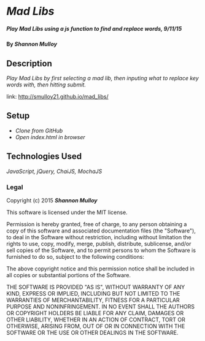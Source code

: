 # _Mad Libs_

##### _Play Mad Libs using a js function to find and replace words, 9/11/15_

#### By _**Shannon Mulloy**_

## Description

_Play Mad Libs by first selecting a mad lib, then inputing what to replace key words with, then hitting submit._

link: http://smulloy21.github.io/mad_libs/

## Setup

* _Clone from GitHub_
* _Open index.html in browser_

## Technologies Used

_JavaScript, jQuery, ChaiJS, MochaJS_

### Legal

Copyright (c) 2015 **_Shannon Mulloy_**

This software is licensed under the MIT license.

Permission is hereby granted, free of charge, to any person obtaining a copy
of this software and associated documentation files (the "Software"), to deal
in the Software without restriction, including without limitation the rights
to use, copy, modify, merge, publish, distribute, sublicense, and/or sell
copies of the Software, and to permit persons to whom the Software is
furnished to do so, subject to the following conditions:

The above copyright notice and this permission notice shall be included in
all copies or substantial portions of the Software.

THE SOFTWARE IS PROVIDED "AS IS", WITHOUT WARRANTY OF ANY KIND, EXPRESS OR
IMPLIED, INCLUDING BUT NOT LIMITED TO THE WARRANTIES OF MERCHANTABILITY,
FITNESS FOR A PARTICULAR PURPOSE AND NONINFRINGEMENT. IN NO EVENT SHALL THE
AUTHORS OR COPYRIGHT HOLDERS BE LIABLE FOR ANY CLAIM, DAMAGES OR OTHER
LIABILITY, WHETHER IN AN ACTION OF CONTRACT, TORT OR OTHERWISE, ARISING FROM,
OUT OF OR IN CONNECTION WITH THE SOFTWARE OR THE USE OR OTHER DEALINGS IN
THE SOFTWARE.
